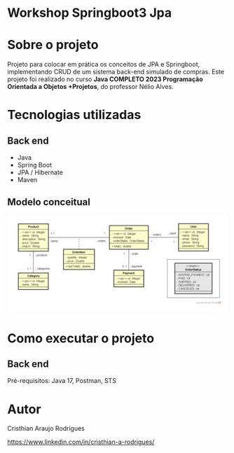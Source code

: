 # Workshop Springboot3 Jpa



# Sobre o projeto

Projeto para colocar em prática os conceitos de JPA e Springboot, implementando CRUD de um sistema back-end simulado de compras.
Este projeto foi realizado no curso **Java COMPLETO 2023 Programação Orientada a Objetos +Projetos**, do professor Nélio Alves.


# Tecnologias utilizadas
## Back end
- Java
- Spring Boot
- JPA / Hibernate
- Maven

## Modelo conceitual
![Modelo Conceitual](https://github.com/crisrodrigues95/assets/blob/main/work-sping-jpa/domain-model.png)


# Como executar o projeto

## Back end
Pré-requisitos: Java 17, Postman, STS




# Autor

Cristhian Araujo Rodrigues

https://www.linkedin.com/in/cristhian-a-rodrigues/
